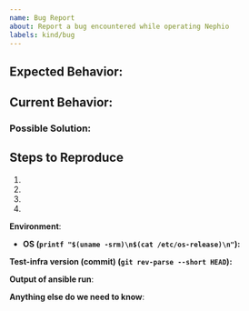 ```yaml
---
name: Bug Report
about: Report a bug encountered while operating Nephio
labels: kind/bug
---
```


<!--
Please, be ready for followup questions, and please respond in a timely
manner.  If we can't reproduce a bug or think a feature already exists, we
might close your issue.  If we're wrong, PLEASE feel free to reopen it and
explain why.
-->

## Expected Behavior:
<!--- Tell us what should happen -->

## Current Behavior:
<!--- Tell us what happens instead of the expected behavior -->

### Possible Solution:
<!--- Not obligatory, but suggest a fix/reason for the bug, -->

## Steps to Reproduce
<!--- Provide a link to a live example, or an unambiguous set of steps to -->
<!--- reproduce this bug. Include code to reproduce, if relevant -->
1.
2.
3.
4.


**Environment**:
- **OS (`printf "$(uname -srm)\n$(cat /etc/os-release)\n"`):**

**Test-infra version (commit) (`git rev-parse --short HEAD`):**

**Output of ansible run**:
<!-- We recommend using snippets services like https://gist.github.com/ etc. -->

**Anything else do we need to know**:
